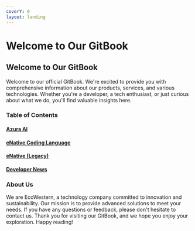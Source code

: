 ```yaml
---
coverY: 0
layout: landing
---
```


# Welcome to Our GitBook

## Welcome to Our GitBook <a href="#welcome-to-our-gitbook" id="welcome-to-our-gitbook"></a>

Welcome to our official GitBook. We're excited to provide you with comprehensive information about our products, services, and various technologies. Whether you're a developer, a tech enthusiast, or just curious about what we do, you'll find valuable insights here.

### Table of Contents <a href="#table-of-contents" id="table-of-contents"></a>

#### ​[Azura AI](https://app.gitbook.com/o/jXI7SnNGQxzBn8JA0UlM/s/iGziysb0GKhWXkPyBTG0/\~/changes/1/azura)​ <a href="#azura-ai" id="azura-ai"></a>

#### ​[eNative Coding Language](https://app.gitbook.com/o/jXI7SnNGQxzBn8JA0UlM/s/iGziysb0GKhWXkPyBTG0/\~/changes/1/enative3)​ <a href="#enative-coding-language" id="enative-coding-language"></a>

#### ​[eNative (Legacy)](https://app.gitbook.com/o/jXI7SnNGQxzBn8JA0UlM/s/iGziysb0GKhWXkPyBTG0/\~/changes/1/enative2)​ <a href="#enative-legacy" id="enative-legacy"></a>

#### ​[Developer News](https://app.gitbook.com/o/jXI7SnNGQxzBn8JA0UlM/s/iGziysb0GKhWXkPyBTG0/\~/changes/1/#developer-news)​ <a href="#developer-news" id="developer-news"></a>

### About Us <a href="#about-us" id="about-us"></a>

We are EcoWestern, a technology company committed to innovation and sustainability. Our mission is to provide advanced solutions to meet your needs. If you have any questions or feedback, please don't hesitate to contact us. Thank you for visiting our GitBook, and we hope you enjoy your exploration. Happy reading!
